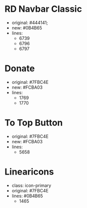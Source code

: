 # RD Navbar Classic

* original: #444141;
* new: #0B4B65
* lines:
    * 6739
    * 6796
    * 6797

# Donate

* original: #7FBC4E
* new: #FCBA03
* lines:
    * 1769
    * 1770

# To Top Button

* original: #7FBC4E
* new: #FCBA03
* lines:
    * 5658

# Linearicons

* class: icon-primary
* original: #7FBC4E
* lines: #0B4B65
    * 1465